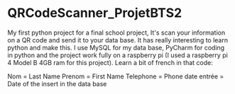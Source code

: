 # QRCodeScanner_ProjetBTS2
My first python project for a final school project, It's scan your information on a QR code and send it to your data base. It has really interesting to learn python and make this. 
I use MySQL for my data base, PyCharm for coding in python and the project work fully on a raspberry pi (I used a raspberry pi 4 Model B 4GB ram for this project).
Learn a bit of french in that code:

Nom = Last Name
Prenom = First Name
Telephone = Phone
date entrée = Date of the insert in the data base
